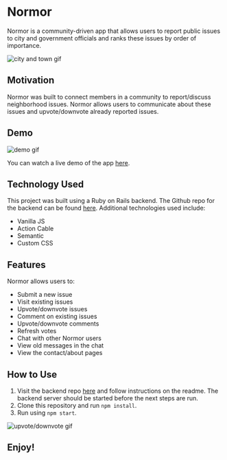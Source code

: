 # Normor

Normor is a community-driven app that allows users to report public issues to city and government officials and ranks these issues by order of importance.

![city and town gif](https://media.giphy.com/media/3ohzdZMBNxjIgS1jVe/giphy.gif)

## Motivation

Normor was built to connect members in a community to report/discuss neighborhood issues. Normor allows users to communicate about these issues and upvote/downvote already reported issues. 

## Demo
![demo gif](https://media.giphy.com/media/cmCQR2NAXHMx2lQHhx/giphy.gif)

You can watch a live demo of the app [here](https://www.youtube.com/watch?v=rTbQzWDsOKw).

## Technology Used
This project was built using a Ruby on Rails backend. The Github repo for the backend can be found [here](https://github.com/danasevcik/normor/tree/master/backend). Additional technologies used include:
* Vanilla JS
* Action Cable
* Semantic
* Custom CSS

## Features
Normor allows users to:
* Submit a new issue
* Visit existing issues
* Upvote/downvote issues
* Comment on existing issues
* Upvote/downvote comments
* Refresh votes
* Chat with other Normor users  
* View old messages in the chat
* View the contact/about pages

## How to Use
1. Visit the backend repo [here](https://github.com/danasevcik/normor/tree/master/backend) and follow instructions on the readme. The backend server should be started before the next steps are run.
2. Clone this repository and run ```npm install```.
3. Run using ```npm start```.


![upvote/downvote gif](https://media.giphy.com/media/uU4kmsEIUwBTq/giphy.gif)

## Enjoy!
